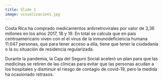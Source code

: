 ```yaml
---
title: Slide 1
image: visualizacion1.jpg
---
```


Costa Rica ha comprado medicamentos antirretrovirales por valor de 3,36 millones en los años 2017, 18 y 19. En total se calcula que en país centroamericano viven con el el virus de la inmunodeficiencia humana 11.047 personas, que para tener acceso a ella, tiene que tener la ciudadanía o la su situación de residencia regularizada. 

Durante la pandemia, la Caja del Seguro Social aceleró un plan para que las medicinas se retiren de las clínicas para evitar que las personas acudan a los hospitales y disminuir el riesgo de contagio de covid-19, pero la medida ha ocasionado retrasos.
